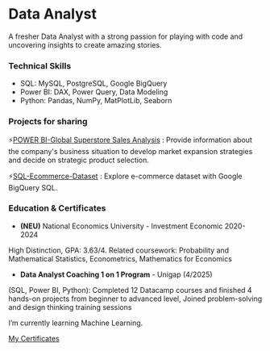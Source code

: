 # Data Analyst

A fresher Data Analyst with a strong passion for playing with code and uncovering insights to create amazing stories.

### Technical Skills

- SQL: MySQL, PostgreSQL, Google BigQuery
- Power BI: DAX, Power Query, Data Modeling
- Python: Pandas, NumPy, MatPlotLib, Seaborn

### Projects for sharing

⚡[POWER BI-Global Superstore Sales Analysis](https://github.com/minhanhdang06/POWER_BI_Global-Superstore-Sales-and-Expansion-Strategy-Analysis?tab=readme-ov-file#power-bi-global-superstore-sales-and-expansion-strategy-analysis) : Provide information about the company's business situation to develop market expansion strategies and decide on strategic product selection.

⚡[SQL-Ecommerce-Dataset](https://github.com/minhanhdang06/SQL-E-commerce-Dataset) : Explore e-commerce dataset with Google BigQuery SQL.

### Education & Certificates

- **(NEU)** National Economics University - Investment Economic 2020-2024

High Distinction, GPA: 3.63/4. Related coursework: Probability and Mathematical Statistics, Econometrics, Mathematics for Economics

- **Data Analyst Coaching 1 on 1 Program** - Unigap (4/2025)

(SQL, Power BI, Python): Completed 12 Datacamp courses and finished 4 hands-on projects from beginner to advanced level, Joined problem-solving and design thinking training sessions

I’m currently learning Machine Learning.

[My Certificates](https://drive.google.com/file/d/17jC4kugUrFwbvjWCZEu5a3gNULc-3n_m/view?usp=sharing)
